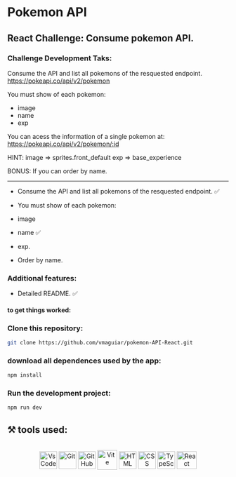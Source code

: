 # Pokemon API

## React Challenge: Consume pokemon API.



### Challenge Development Taks:
Consume the API and list all pokemons of the resquested endpoint.
https://pokeapi.co/api/v2/pokemon

You must show of each pokemon:
- image
- name
- exp

You can acess the information of a single pokemon at:
https://pokeapi.co/api/v2/pokemon/:id


HINT:
image => sprites.front_default
exp => base_experience

BONUS: If you can order by name.

<hr> 

* Consume the API and list all pokemons of the resquested endpoint.  ✅</p> 
* You must show of each pokemon: </p>
- image </p>
- name ✅</p>
- exp. </p>
* Order by name. </p>

### Additional features:

* Detailed README. ✅</p>

#### to get things worked:

### Clone this repository:

```bash 
git clone https://github.com/vmaguiar/pokemon-API-React.git
```

### download all dependences used by the app:

```bash 
npm install
```

### Run the development project:

```bash 
npm run dev
```

## ⚒️  tools used:

</div>


 <div style="display: inline_block" align = "center"><br>

  <img align="center" alt="VsCode " height="40" width="40" src="https://cdn.icon-icons.com/icons2/2107/PNG/512/file_type_vscode_icon_130084.png" />
  <img align="center" alt="Git" height="40" width="40" src="https://git-scm.com/images/logos/downloads/Git-Icon-1788C.png" />
  <img align="center" alt="GitHub" height="40" width="40" src="https://cdn-icons-png.flaticon.com/512/25/25231.png" />
  <img align="center" alt="Vite" height="45" width="45" src="https://cdn.worldvectorlogo.com/logos/vitejs.svg" />
  <img align="center" alt="HTML" height="40" width="40" src="https://cdn.jsdelivr.net/gh/devicons/devicon/icons/html5/html5-original.svg" />
  <img align="center" alt="CSS" height="40" width="40" src="https://cdn.jsdelivr.net/gh/devicons/devicon/icons/css3/css3-original.svg"/>
  <img align="center" alt="TypeScript" height="40" width="40" src="https://cdn.worldvectorlogo.com/logos/typescript.svg" />
  <img align="center" alt="React " height="40" width="45" src="https://upload.wikimedia.org/wikipedia/commons/thumb/a/a7/React-icon.svg/2300px-React-icon.svg.png" />
            
</div>
